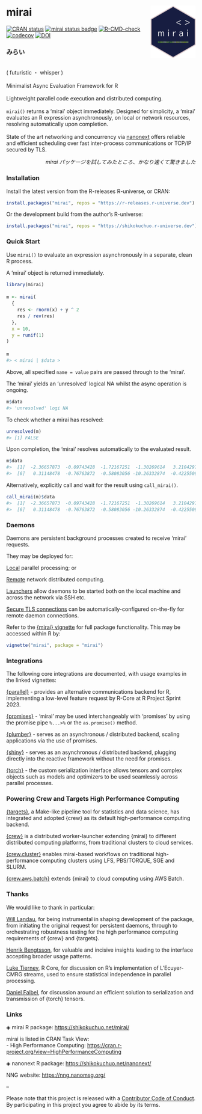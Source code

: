 
<!-- README.md is generated from README.Rmd. Please edit that file -->

# mirai <a href="https://shikokuchuo.net/mirai/" alt="mirai"><img src="man/figures/logo.png" alt="mirai logo" align="right" width="120"/></a>

<!-- badges: start -->

[![CRAN
status](https://www.r-pkg.org/badges/version/mirai?color=112d4e)](https://CRAN.R-project.org/package=mirai)
[![mirai status
badge](https://shikokuchuo.r-universe.dev/badges/mirai?color=24a60e)](https://shikokuchuo.r-universe.dev/mirai)
[![R-CMD-check](https://github.com/shikokuchuo/mirai/workflows/R-CMD-check/badge.svg)](https://github.com/shikokuchuo/mirai/actions)
[![codecov](https://codecov.io/gh/shikokuchuo/mirai/graph/badge.svg)](https://app.codecov.io/gh/shikokuchuo/mirai)
[![DOI](https://zenodo.org/badge/459341940.svg)](https://zenodo.org/badge/latestdoi/459341940)
<!-- badges: end -->

### みらい

<br /> ( futuristic ・ whisper ) <br /><br /> Minimalist Async
Evaluation Framework for R <br /><br /> Lightweight parallel code
execution and distributed computing. <br /><br /> `mirai()` returns a
‘mirai’ object immediately. Designed for simplicity, a ‘mirai’ evaluates
an R expression asynchronously, on local or network resources, resolving
automatically upon completion. <br /><br /> State of the art networking
and concurrency via [nanonext](https://doi.org/10.5281/zenodo.7903429)
offers reliable and efficient scheduling over fast inter-process
communications or TCP/IP secured by TLS.

<div align="right">

*mirai パッケージを試してみたところ、かなり速くて驚きました*

</div>

### Installation

Install the latest version from the R-releases R-universe, or CRAN:

``` r
install.packages("mirai", repos = "https://r-releases.r-universe.dev")
```

Or the development build from the author’s R-universe:

``` r
install.packages("mirai", repos = "https://shikokuchuo.r-universe.dev")
```

### Quick Start

Use `mirai()` to evaluate an expression asynchronously in a separate,
clean R process.

A ‘mirai’ object is returned immediately.

``` r
library(mirai)

m <- mirai(
  {
    res <- rnorm(x) + y ^ 2
    res / rev(res)
  },
  x = 10,
  y = runif(1)
)

m
#> < mirai | $data >
```

Above, all specified `name = value` pairs are passed through to the
‘mirai’.

The ‘mirai’ yields an ‘unresolved’ logical NA whilst the async operation
is ongoing.

``` r
m$data
#> 'unresolved' logi NA
```

To check whether a mirai has resolved:

``` r
unresolved(m)
#> [1] FALSE
```

Upon completion, the ‘mirai’ resolves automatically to the evaluated
result.

``` r
m$data
#>  [1]  -2.36657873  -0.09743428  -1.72167251  -1.30269614   3.21042977
#>  [6]   0.31148478  -0.76763872  -0.58083056 -10.26332874  -0.42255091
```

Alternatively, explicitly call and wait for the result using
`call_mirai()`.

``` r
call_mirai(m)$data
#>  [1]  -2.36657873  -0.09743428  -1.72167251  -1.30269614   3.21042977
#>  [6]   0.31148478  -0.76763872  -0.58083056 -10.26332874  -0.42255091
```

### Daemons

Daemons are persistent background processes created to receive ‘mirai’
requests.

They may be deployed for:

[Local](https://shikokuchuo.net/mirai/articles/mirai.html#daemons-local-persistent-processes)
parallel processing; or

[Remote](https://shikokuchuo.net/mirai/articles/mirai.html#distributed-computing-remote-daemons)
network distributed computing.

[Launchers](https://shikokuchuo.net/mirai/articles/mirai.html#distributed-computing-launching-daemons)
allow daemons to be started both on the local machine and across the
network via SSH etc.

[Secure TLS
connections](https://shikokuchuo.net/mirai/articles/mirai.html#distributed-computing-tls-secure-connections)
can be automatically-configured on-the-fly for remote daemon
connections.

Refer to the [{mirai}
vignette](https://shikokuchuo.net/mirai/articles/mirai.html) for full
package functionality. This may be accessed within R by:

``` r
vignette("mirai", package = "mirai")
```

### Integrations

The following core integrations are documented, with usage examples in
the linked vignettes:

[{parallel}](https://shikokuchuo.net/mirai/articles/parallel.html) -
provides an alternative communications backend for R, implementing a
low-level feature request by R-Core at R Project Sprint 2023.

[{promises}](https://shikokuchuo.net/mirai/articles/promises.html) -
‘mirai’ may be used interchangeably with ‘promises’ by using the promise
pipe `%...>%` or the `as.promise()` method.

[{plumber}](https://shikokuchuo.net/mirai/articles/plumber.html) -
serves as an asynchronous / distributed backend, scaling applications
via the use of promises.

[{shiny}](https://shikokuchuo.net/mirai/articles/shiny.html) - serves as
an asynchronous / distributed backend, plugging directly into the
reactive framework without the need for promises.

[{torch}](https://shikokuchuo.net/mirai/articles/torch.html) - the
custom serialization interface allows tensors and complex objects such
as models and optimizers to be used seamlessly across parallel
processes.

### Powering Crew and Targets High Performance Computing

[{targets}](https://docs.ropensci.org/targets/), a Make-like pipeline
tool for statistics and data science, has integrated and adopted {crew}
as its default high-performance computing backend.

[{crew}](https://wlandau.github.io/crew/) is a distributed
worker-launcher extending {mirai} to different distributed computing
platforms, from traditional clusters to cloud services.

[{crew.cluster}](https://wlandau.github.io/crew.cluster/) enables
mirai-based workflows on traditional high-performance computing clusters
using LFS, PBS/TORQUE, SGE and SLURM.

[{crew.aws.batch}](https://wlandau.github.io/crew.aws.batch/) extends
{mirai} to cloud computing using AWS Batch.

### Thanks

We would like to thank in particular:

[Will Landau](https://github.com/wlandau/), for being instrumental in
shaping development of the package, from initiating the original request
for persistent daemons, through to orchestrating robustness testing for
the high performance computing requirements of {crew} and {targets}.

[Henrik Bengtsson](https://github.com/HenrikBengtsson/), for valuable
and incisive insights leading to the interface accepting broader usage
patterns.

[Luke Tierney](https://github.com/ltierney/), R Core, for discussion on
R’s implementation of L’Ecuyer-CMRG streams, used to ensure statistical
independence in parallel processing.

[Daniel Falbel](https://github.com/dfalbel/), for discussion around an
efficient solution to serialization and transmission of {torch} tensors.

### Links

◈ mirai R package: <https://shikokuchuo.net/mirai/>

mirai is listed in CRAN Task View: <br /> - High Performance Computing:
<https://cran.r-project.org/view=HighPerformanceComputing>

◈ nanonext R package: <https://shikokuchuo.net/nanonext/>

NNG website: <https://nng.nanomsg.org/><br />

–

Please note that this project is released with a [Contributor Code of
Conduct](https://shikokuchuo.net/mirai/CODE_OF_CONDUCT.html). By
participating in this project you agree to abide by its terms.

